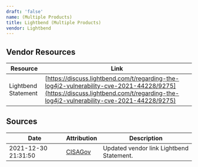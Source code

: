 ```yaml
---
draft: 'false'
name: (Multiple Products)
title: Lightbend (Multiple Products)
vendor: Lightbend
---
```


## Vendor Resources
| Resource | Link |
| --- | --- |
| Lightbend Statement | [https://discuss.lightbend.com/t/regarding-the-log4j2-vulnerability-cve-2021-44228/9275](https://discuss.lightbend.com/t/regarding-the-log4j2-vulnerability-cve-2021-44228/9275) |



## Sources
| Date | Attribution | Description |
| --- | --- | --- |
| 2021-12-30 21:31:50 | [CISAGov](https://raw.githubusercontent.com/cisagov/log4j-affected-db/develop/README.md) | Updated vendor link Lightbend Statement.  |
